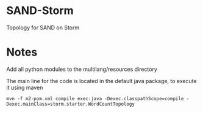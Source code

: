 SAND-Storm
==========

Topology for SAND on Storm

Notes
==========
Add all python modules to the multilang/resources directory

The main line for the code is located in the default java package, to execute it using maven 

```
mvn -f m2-pom.xml compile exec:java -Dexec.classpathScope=compile -Dexec.mainClass=storm.starter.WordCountTopology
```
